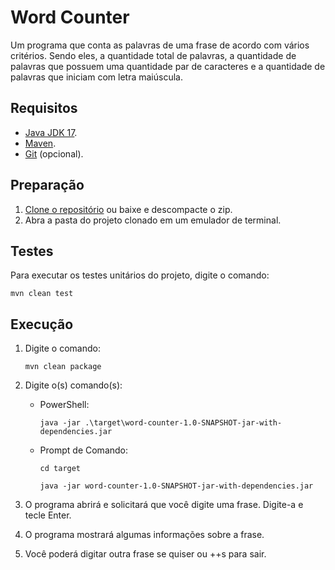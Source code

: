 # Word Counter
Um programa que conta as palavras de uma frase de acordo com vários critérios. Sendo eles, a quantidade total de palavras, a quantidade de palavras que possuem uma quantidade par de caracteres e a quantidade de palavras que iniciam com letra maiúscula.

## Requisitos
- [Java JDK 17](https://adoptium.net/).
- [Maven](https://maven.apache.org/).
- [Git](https://git-scm.com/) (opcional).

## Preparação
1. [Clone o repositório](https://docs.github.com/pt/repositories/creating-and-managing-repositories/cloning-a-repository) ou baixe e descompacte o zip.
2. Abra a pasta do projeto clonado em um emulador de terminal.

## Testes
Para executar os testes unitários do projeto, digite o comando:

```mvn clean test```

## Execução
1. Digite o comando:

   ```mvn clean package```
2. Digite o(s) comando(s):
   - PowerShell:

      ```java -jar .\target\word-counter-1.0-SNAPSHOT-jar-with-dependencies.jar```
   - Prompt de Comando:
   
      ```cd target```
   
      ```java -jar word-counter-1.0-SNAPSHOT-jar-with-dependencies.jar```
3. O programa abrirá e solicitará que você digite uma frase. Digite-a e tecle Enter.
4. O programa mostrará algumas informações sobre a frase.
5. Você poderá digitar outra frase se quiser ou ++s para sair.
